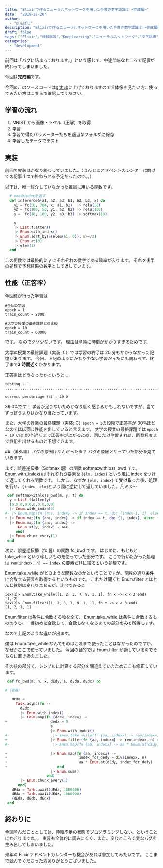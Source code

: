 ```yaml
---
title: "Elixirで作るニューラルネットワークを用いた手書き数字認識② ~完成編~"
date:  "2019-12-28"
author:
  - "さんぽし"
description: "Elixirで作るニューラルネットワークを用いた手書き数字認識② ~完成編~"
draft: false
tags: ["Elixir","機械学習","DeepLearning","ニューラルネットワーク","文字認識"]
categories:
  - "development"
---
```


前回は「バグに詰まっております。」という感じで、中途半端なところで記事が終わってしまいました。

今回は**完成編**です。

今回のこのソースコードは[github](https://github.com/sanposhiho/ocr_elixir)に上げておりますので全体像を見たい方、使ってみたい方はこちらで確認してください。

## 学習の流れ
1. MNIST から画像・ラベル（正解）を取得
2. 学習
3. 学習で得たパラメーターたちを適当なフォルダに保存
4. 学習したデータでテスト

## 実装
前回で実装はかなり終わっていました。（ほんとはアドベントカレンダーに向けての記事 1 つで終わらせる予定だったので。。）

以下は、唯一紹介していなかった推論に用いる関数です。

```Elixir
  # maxのindexを返す
  def inference6(a1, a2, a3, b1, b2, b3, x) do
    y1 = fc(50, 784, x, a1, b1)  |> relu(50)
    y2 = fc(100, 50, y1, a2, b2) |> relu(100)
    y =  fc(10, 100, y2, a3, b3) |> softmax(10)

    y
    |> List.flatten()
    |> Enum.with_index()
    |> Enum.sort_by(&(elem(&1, 0)), &>=/2)
    |> Enum.at(0)
    |> elem(1)
  end
```

この関数では最終的に y にそれぞれの数字である確率が入ります。
それを後半の処理で予想結果の数字として返しています。

## 性能（正答率）
今回僕が行った学習は

```
#今回の学習
epoch = 1
train_count = 2000

#大学の授業の最終課題との比較
epoch = 10
train_count = 60000
```
です。
なのでクソ少ないです。
理由は単純に時間がかかりすぎるためです。

大学の授業の最終課題（実装: C）では学習の終了は 20 分もかからなかった記憶があります。
今回、上記のようにかなり少ない学習だったにも関わらず、終了まで**3 時間近く**かかります。

正答率はどうなったかというと..。

```
testing ...
....................................................................................................

currect percentage (%) : 39.0
```
39.0%です！
学習が足りないためかなり低く感じるかもしれないですが、当てずっぽうよりはかなり当たっています。

また、大学の授業の最終課題（実装: C）`epoch = 1`の段階で正答率が 30%ほどなのでほぼ同じ性能を出していると言えます。
大学の授業の最終課題では `epoch = 10` では 80%近くまで正答率が上がるため、同じだけ学習すれば、同様程度まで性能を出せるものと予想できます。


##（番外編）バグの原因はなんだったの？
バグの原因となっていた部分を見ていきます。

まず、誤差逆伝播（Softmax 層）の関数 softmaxwithloss_bwd です。
Enum.with_index()はそれぞれの要素を `{elm, index}` という風に index をつけて返してくれる関数です。
しかし、なぜか `{elm, index}` で受け取った後、処理を行い、`{index, elm}`という風に逆にして返していました。凡ミス〜

```Elixir
 def softmaxwithloss_bwd(m, y, t) do
  y = List.flatten(y)
  [0,0,0,0,0,0,0,0,0,0]
  |> Enum.with_index(0)
#- |> Enum.map(fn {ans, index} -> if index == t, do: {index-1, 1}, else: {index-1, 0} end)
+ |> Enum.map(fn {ans, index} -> if index == t, do: {1, index}, else: {0, index} end)
  |> Enum.map(fn {ans, index} ->
      Enum.at(y, index) - ans
     end)
  |> Enum.chunk_every(1)
 end
```

次に、誤差逆伝播（fc 層）の関数 fc_bwd です。
はじめに、もともと take_while という珍しいものを使っていた部分です。
ここで行いたかった処理は `rem(indexx, n) == index` の要素だけに絞るという処理です。

Enum.take_while がどのような関数なのかということですが、関数の通り条件に合致する要素を取得するというものです。
これだけ聞くと Enum.filter とほとんど役割は変わりませんが、比べてみると

```
iex(1)> Enum.take_while([1, 2, 3, 7, 9, 1, 1], fn x -> x < 3 end)
[1, 2]
iex(2)> Enum.filter([1, 2, 3, 7, 9, 1, 1], fn x -> x < 3 end)
[1, 2, 1, 1]
```
Enum.filter は条件に合致する物を全て、
Enum.take_while は条件に合致するもののうち、一番初めに合致して、合致しなくなるまでの部分**のみ**を所得します。

なので上記のような違いが出ます。

僕は Enum.take_while なんてものはこれまで使ったことはなかったのですが、なぜかここで使っていました。
今回の目的では Enum.filter が適しているのでそちらに置き換えました。

その後の部分で、シンプルに計算する部分を間違えていたためここも修正しています。

```Elixir
 def fc_bwd(m, n, x, dEdy, a, dEda, dEdx) do

#（省略）

   dEdx =
     Task.async(fn ->
       dEdx
       |> Enum.with_index()
       |> Enum.map(fn {dedx, index} ->
+                    dedx = 0
                     a
                     |> Enum.with_index()
#-                    |> Enum.take_while(fn {aa, indexx} -> rem(indexx, n) == index end)
+                    |> Enum.filter(fn {aa, indexx} -> rem(indexx, n) == index end)
#-                    |> Enum.map(fn {aa, indexx} -> aa * Enum.at(dEdy, index) end)

+                    |> Enum.map(fn {aa, indexx} ->
+                                 index_for_dedy = div(indexx, n)
+                                 aa * Enum.at(dEdy, index_for_dedy)
+                       end)
                     |> Enum.sum()
                   end)
       |> Enum.chunk_every(1)
      end)
   dEda = Task.await(dEda, 1000000)
   dEdx = Task.await(dEdx, 1000000)
   {dEda, dEdb, dEdx}
 end
```

## 終わりに
今回学んだこととしては、睡眠不足の状態でプログラミングしない、ということにかぎりますね。。
実装も全体的に読みにくく、また、変なところで変なバグを生み出してしまいました。

来年の Elixir アドベントカレンダーも機会があれば参加してみたいです。
ここまで読んでくださった方ありがとうございました。

